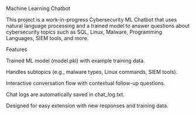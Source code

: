 Machine Learning Chatbot

This project is a work-in-progress Cybersecurity ML Chatbot that uses natural language processing and a trained model to answer questions about cybersecurity topics such as SQL, Linux, Malware, Programming Languages, SIEM tools, and more.

Features

Trained ML model (model.pkl) with example training data.

Handles subtopics (e.g., malware types, Linux commands, SIEM tools).

Interactive conversation flow with contextual follow-up questions.

Chat logs are automatically saved in chat_log.txt.

Designed for easy extension with new responses and training data.
